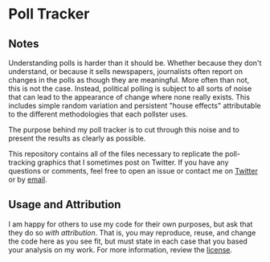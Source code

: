 # Poll Tracker

<!-- <center><img src="https://raw.githubusercontent.com/jackobailey/econ_half_life/master/_output/real_decay_plot.png"></center> -->

## Notes

Understanding polls is harder than it should be. Whether because they don't understand, or because it sells newspapers, journalists often report on changes in the polls as though they are meaningful. More often than not, this is not the case. Instead, political polling is subject to all sorts of noise that can lead to the appearance of change where none really exists. This includes simple random variation and persistent "house effects" attributable to the different methodologies that each pollster uses.

The purpose behind my poll tracker is to cut through this noise and to present the results as clearly as possible.

This repository contains all of the files necessary to replicate the poll-tracking graphics that I sometimes post on Twitter. If you have any questions or comments, feel free to open an issue or contact me on [Twitter](https://www.twitter.com/PoliSciJack) or by [email](mailto:jack.bailey@manchester.ac.uk).

## Usage and Attribution

I am happy for others to use my code for their own purposes, but ask that they do so *with attribution*. That is, you may reproduce, reuse, and change the code here as you see fit, but must state in each case that you based your analysis on my work. For more information, review the [license](https://github.com/jackobailey/poll_tracker/blob/main/LICENSE).
